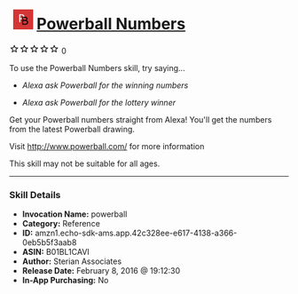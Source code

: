 # &nbsp;<img src="skill_icon" alt="Powerball Numbers icon" width="36"> [Powerball Numbers](http://alexa.amazon.com/#skills/amzn1.echo-sdk-ams.app.42c328ee-e617-4138-a366-0eb5b5f3aab8)
![0 stars](../../images/ic_star_border_black_18dp_1x.png)![0 stars](../../images/ic_star_border_black_18dp_1x.png)![0 stars](../../images/ic_star_border_black_18dp_1x.png)![0 stars](../../images/ic_star_border_black_18dp_1x.png)![0 stars](../../images/ic_star_border_black_18dp_1x.png) 0

To use the Powerball Numbers skill, try saying...

* *Alexa ask Powerball for the winning numbers*

* *Alexa ask Powerball for the lottery winner*

Get your Powerball numbers straight from Alexa! You'll get the numbers from the latest Powerball drawing.

Visit http://www.powerball.com/ for more information

This skill may not be suitable for all ages.

***

### Skill Details

* **Invocation Name:** powerball
* **Category:** Reference
* **ID:** amzn1.echo-sdk-ams.app.42c328ee-e617-4138-a366-0eb5b5f3aab8
* **ASIN:** B01BL1CAVI
* **Author:** Sterian Associates
* **Release Date:** February 8, 2016 @ 19:12:30
* **In-App Purchasing:** No
